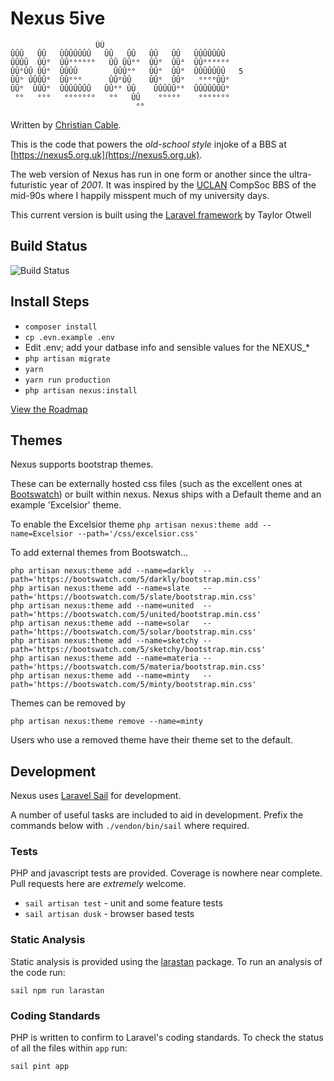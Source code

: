 # Nexus 5ive

                       ÛÛ
    ÛÛÛ   ÛÛ   ÛÛÛÛÛÛÛ   ÛÛ   ÛÛ   ÛÛ   ÛÛ   ÛÛÛÛÛÛÛ
    ÛÛÛÛ  ÛÛ°  ÛÛ°°°°°°   ÛÛ ÛÛ°°  ÛÛ°  ÛÛ°  ÛÛ°°°°°°
    ÛÛ°ÛÛ ÛÛ°  ÛÛÛÛ        ÛÛÛ°°   ÛÛ°  ÛÛ°  ÛÛÛÛÛÛÛ   5
    ÛÛ° ÛÛÛÛ°  ÛÛ°°°      ÛÛ°ÛÛ    ÛÛ°  ÛÛ°   °°°°ÛÛ°
    ÛÛ°  ÛÛÛ°  ÛÛÛÛÛÛÛ   ÛÛ°° ÛÛ    ÛÛÛÛÛ°°  ÛÛÛÛÛÛÛ°
     °°   °°°   °°°°°°°   °°   ÛÛ    °°°°°    °°°°°°°
                                °°

Written by [Christian Cable](http://christiancable.co.uk).

This is the code that powers the _old-school style_ injoke of a BBS at [https://nexus5.org.uk](https://nexus5.org.uk).

The web version of Nexus has run in one form or another since the ultra-futuristic year of _2001_. It was inspired by the [UCLAN](https://www.uclan.ac.uk) CompSoc BBS of the mid-90s where I happily misspent much of my university days.

This current version is built using the [Laravel framework](https://laravel.com) by Taylor Otwell

## Build Status


![Build Status](https://github.com/christiancable/nexus5ive/workflows/Tests/badge.svg?branch=master)

## Install Steps

- `composer install`
- `cp .evn.example .env`
- Edit .env; add your datbase info and sensible values for the NEXUS\_\*
- `php artisan migrate`
- `yarn`
- `yarn run production`
- `php artisan nexus:install`

[View the Roadmap](https://github.com/christiancable/nexus5ive/projects/3)

## Themes

Nexus supports bootstrap themes.

These can be externally hosted css files (such as the excellent ones at [Bootswatch](https://bootswatch.com/)) or built within nexus. Nexus ships with a Default theme and an example 'Excelsior' theme.

To enable the Excelsior theme
`php artisan nexus:theme add --name=Excelsior --path='/css/excelsior.css'`

To add external themes from Bootswatch...

```
php artisan nexus:theme add --name=darkly  --path='https://bootswatch.com/5/darkly/bootstrap.min.css'
php artisan nexus:theme add --name=slate   --path='https://bootswatch.com/5/slate/bootstrap.min.css'
php artisan nexus:theme add --name=united  --path='https://bootswatch.com/5/united/bootstrap.min.css'
php artisan nexus:theme add --name=solar   --path='https://bootswatch.com/5/solar/bootstrap.min.css'
php artisan nexus:theme add --name=sketchy --path='https://bootswatch.com/5/sketchy/bootstrap.min.css'
php artisan nexus:theme add --name=materia --path='https://bootswatch.com/5/materia/bootstrap.min.css'
php artisan nexus:theme add --name=minty   --path='https://bootswatch.com/5/minty/bootstrap.min.css'
```

Themes can be removed by

```
php artisan nexus:theme remove --name=minty
```

Users who use a removed theme have their theme set to the default.

## Development

Nexus uses [Laravel Sail](https://laravel.com/docs/11.x/sail) for development.

A number of useful tasks are included to aid in development. Prefix the commands below with `./vendon/bin/sail` where required.

### Tests

PHP and javascript tests are provided. Coverage is nowhere near complete. Pull requests here are _extremely_ welcome.

- `sail artisan test` - unit and some feature tests
- `sail artisan dusk` - browser based tests

### Static Analysis

Static analysis is provided using the [larastan](https://github.com/larastan/larastan) package. To run an analysis of the code run:

`sail npm run larastan`

### Coding Standards

PHP is written to confirm to Laravel's coding standards. To check the status of all the files within `app` run:

`sail pint app`
